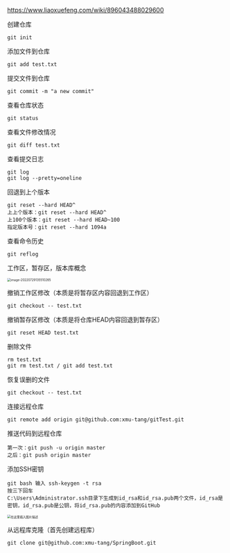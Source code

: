 https://www.liaoxuefeng.com/wiki/896043488029600

创建仓库

```shell
git init
```

添加文件到仓库

```shell
git add test.txt
```

提交文件到仓库

```shell
git commit -m "a new commit"
```

查看仓库状态

```shell
git status
```

查看文件修改情况

```shell
git diff test.txt
```

查看提交日志

```shell
git log
git log --pretty=oneline
```

回退到上个版本

```shell
git reset --hard HEAD^
上上个版本：git reset --hard HEAD^
上100个版本：git reset --hard HEAD~100
指定版本号：git reset --hard 1094a
```

查看命令历史

```shell
git reflog
```

工作区，暂存区，版本库概念

<img src="C:\Users\Administrator\AppData\Roaming\Typora\typora-user-images\image-20220729135510265.png" alt="image-20220729135510265" style="zoom:50%;" />

撤销工作区修改（本质是将暂存区内容回退到工作区）

```shell
git checkout -- test.txt
```

撤销暂存区修改（本质是将仓库HEAD内容回退到暂存区）

```shell
git reset HEAD test.txt
```

删除文件

```shell
rm test.txt
git rm test.txt / git add test.txt
```

恢复误删的文件

```shell
git checkout -- test.txt
```

连接远程仓库

```shell
git remote add origin git@github.com:xmu-tang/gitTest.git
```

推送代码到远程仓库

```shell
第一次：git push -u origin master
之后：git push origin master
```

添加SSH密钥

```shell
git bash 输入 ssh-keygen -t rsa 
按三下回车
C:\Users\Administrator.ssh目录下生成到id_rsa和id_rsa.pub两个文件，id_rsa是密钥，id_rsa.pub是公钥，将id_rsa.pub的内容添加到GitHub
```

<img src="https://img-blog.csdnimg.cn/e37928089f45478fa5f865e93de3c844.png?x-oss-process=image/watermark,type_d3F5LXplbmhlaQ,shadow_50,text_Q1NETiBAQ29udHJvbEhvcGVsZXNz,size_20,color_FFFFFF,t_70,g_se,x_16" alt="在这里插入图片描述" style="zoom:50%;" />

从远程库克隆（首先创建远程库）

```shell
git clone git@github.com:xmu-tang/SpringBoot.git
```

